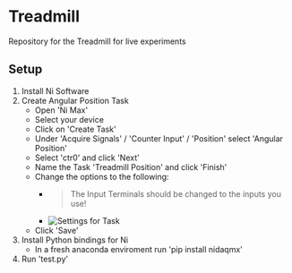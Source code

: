 # Treadmill
Repository for the Treadmill for live experiments
## Setup
1. Install Ni Software
2. Create Angular Position Task
   - Open 'Ni Max'
   - Select your device
   - Click on 'Create Task'
   - Under 'Acquire Signals' / 'Counter Input' / 'Position' select 'Angular Position'
   - Select 'ctr0' and click 'Next'
   - Name the Task 'Treadmill Position' and click 'Finish'
   - Change the options to the following:
     - > The Input Terminals should be changed to the inputs you use!
     - ![Settings for Task](https://github.com/TimLeffke/Treadmill/blob/main/task_settings.jpg?raw=true)
   - Click 'Save'
3. Install Python bindings for Ni
   - In a fresh anaconda enviroment run 'pip install nidaqmx'
4. Run 'test.py'
